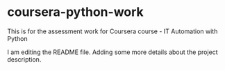 # coursera-python-work
This is for the assessment work for Coursera course - IT Automation with Python

I am editing the README file. Adding some more details about the project description.
